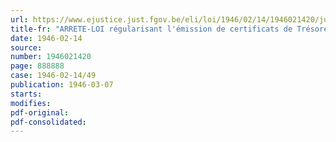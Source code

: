 ```yaml
---
url: https://www.ejustice.just.fgov.be/eli/loi/1946/02/14/1946021420/justel
title-fr: "ARRETE-LOI régularisant l'émission de certificats de Trésorerie 3,5 p. c. de 1943 à cinq, à dix ou à vingt ans"
date: 1946-02-14
source:
number: 1946021420
page: 888888
case: 1946-02-14/49
publication: 1946-03-07
starts:
modifies:
pdf-original:
pdf-consolidated:
---
```


